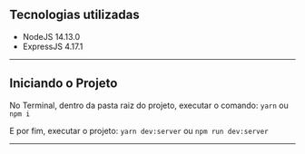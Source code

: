 ## Tecnologias utilizadas

- NodeJS 14.13.0
- ExpressJS 4.17.1

---

## Iniciando o Projeto


No Terminal, dentro da pasta raiz do projeto, executar o comando:
`yarn` ou `npm i`

E por fim, executar o projeto:
`yarn dev:server` ou `npm run dev:server`

---